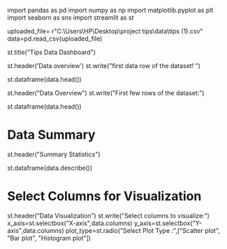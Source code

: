 import pandas as pd 
import numpy as np
import matplotlib.pyplot as plt
import seaborn as sns
import streamlit as st

uploaded_file= r"C:\Users\HP\Desktop\project tips\data\tips (1).csv"
data=pd.read_csv(uploaded_file)

st.title("Tips Data Dashboard")

st.header('Data overview')
st.write("first data row of the dataset! ")


st.dataframe(data.head())

st.header("Data Overview")
st.write("First few rows of the dataset:")

st.dataframe(data.head())

# Data Summary
st.header("Summary Statistics")

st.dataframe(data.describe())

# Select Columns for Visualization
st.header("Data Visualization")
st.write("Select columns to visualize:")
x_axis=st.selectbox("X-axis",data.columns)
y_axis=st.selectbox("Y-axis",data.columns)
plot_type=st.radio("Select Plot Type :",["Scatter plot", "Bar plot", "Histogram plot"])
